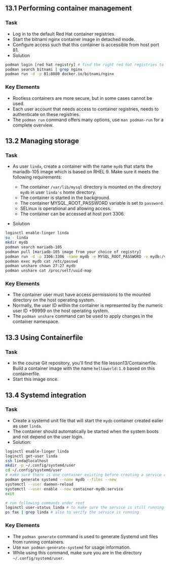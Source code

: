 ## 13.1 Performing container management
### Task
- Log in to the default Red Hat container registries.
- Start the bitnami nginx container image in detached mode.
- Configure access such that this container is accessible from host port 81.
- Solution
```bash
podman login [red hat registry] # find the right red hat registries to login
podman search bitnami | grep nginx
podman run -d -p 81:8080 docker.io/bitnami/nginx
```

### Key Elements
- Rootless containers are more secure, but in some cases cannot be used.
- Each user account that needs access to container registries, needs to authenticate on these registries.
- The `podman run` command offers many options, use `man podman-run` for a complete overview.

## 13.2 Managing storage
### Task
- As user `linda`, create a container with the name `mydb` that starts the mariadb-105 image which is based on RHEL 9. Make sure it meets the following requirements:
    - The container `/var/lib/mysql` directory is mounted on the directory `mydb` in user `linda's` home directory.
    - The container is started in the background.
    - The container MYSQL_ROOT_PASSWORD variable is set to `password`.
    - SELinux is operational and allowing access.
    - The container can be accessed at host port 3306.

- Solution
```bash
loginctl enable-linger linda
su - linda
mkdir mydb
podman search mariadb-105
podman pull [mariadb-105 image from your choice of registry]
podman run -d -p 3306:3306 -name mydb -e MYSQL_ROOT_PASSWORD -v mydb:/var/lib/mysql:Z registry/mariadb-105
podman exec mydb cat /etc/passwd
podman unshare chown 27:27 mydb
podman unshare cat /proc/self/uuid-map
```

### Key Elements
- The container user must have access permissions to the mounted directory on the host operating system.
- Normally, the user ID within the container is represented by the numeric user ID +99999 on the host operating system.
- The `podman unshare` command can be used to apply changes in the container namespace.

## 13.3 Using Containerfile
### Task
- In the course Git repository, you'll find the file lesson13/Containerfile. Build a container image with the name `helloworld:1.0` based on this containerfile.
- Start this image once.

## 13.4 Systemd integration
### Task
- Create a systemd unit file that will start the `mydb` container created ealier as user `linda`.
- The container should automatically be started when the system boots and not depend on the user login.
- Solution:
```bash
loginctl enable-linger linda
loginctl get-user linda
ssh linda@localhost
mkdir -p ~/.config/systemd/user
cd ~/.config/systemd/user 
# make sure there is one container existing before creating a service config file.
podman generate systemd --name mydb --files --new
systemctl --user daemon-reload
systemctl --user enable --now container-mydb.service
exit

# run following commands under root
loginctl user-status linda # to make sure the service is still running after linda logging out
ps fax | grep linda # also to verify the service is running
```

### Key Elements
- The `podman generate` command is used to generate Systemd unit files from running containers.
- Use `man podman-generate-systemd` for usage information.
- While using this command, make sure you are in the directory `~/.config/systemd/user`.